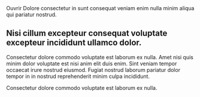 <m-sidebar>
    <m-button slot="trigger">Ouvrir</m-button>
    <span slot="header">Dolore consectetur in sunt consequat veniam enim nulla minim aliqua qui pariatur nostrud.</span>
    <h2>Nisi cillum excepteur consequat voluptate excepteur incididunt ullamco dolor.</h2>
    <p>Consectetur dolore commodo voluptate est laborum ex nulla. Amet nisi quis minim dolor voluptate est nisi anim
        elit duis enim. Sint veniam tempor occaecat irure nostrud eiusmod. Fugiat nostrud laborum pariatur dolor
        tempor in in nostrud reprehenderit minim culpa incididunt.</p>
    <span slot="footer">Consectetur dolore commodo voluptate est laborum ex nulla.</span>
</m-sidebar>